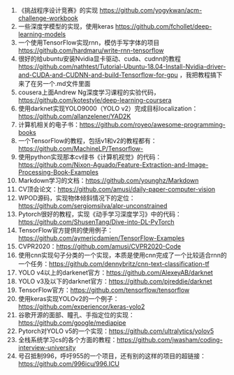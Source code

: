 1. 《挑战程序设计竞赛》的实现 https://github.com/yogykwan/acm-challenge-workbook
2. 一些深度学模型的实现，使用keras https://github.com/fchollet/deep-learning-models
3. 一个使用TensorFlow实现rnn，模仿手写字体的项目 https://github.com/hardmaru/write-rnn-tensorflow
4. 很好的给ubuntu安装Nvidia显卡驱动、cuda、cudnn的教程 https://github.com/nathtest/Tutorial-Ubuntu-18.04-Install-Nvidia-driver-and-CUDA-and-CUDNN-and-build-Tensorflow-for-gpu ，我把教程搞下来了在另一个.md文件里面
5. cousera上面Andrew Ng深度学习课程的实验代码，https://github.com/kotestyle/deep-learning-coursera
6. 使用darknet实现YOLO9000（YOLO v2）完成目标localization： https://github.com/allanzelener/YAD2K
7. 计算机相关的电子书：https://github.com/royeo/awesome-programming-books
8. 一个TensorFlow的教程，包括v1和v2的教程都有：https://github.com/MachineLP/Tensorflow-
9. 使用python实现那本cv绿书《计算机视觉》的代码： https://github.com/Nixon-Aguado/Feature-Extraction-and-Image-Processing-Book-Examples
10. Markdown学习的文档：https://github.com/younghz/Markdown
11. CV顶会论文：https://github.com/amusi/daily-paper-computer-vision
12. WPOD源码，实现物体倾斜情况下的定位：https://github.com/sergiomsilva/alpr-unconstrained
13. Pytorch很好的教程，实现《动手学习深度学习》中的代码：https://github.com/ShusenTang/Dive-into-DL-PyTorch
14. TensorFlow官方提供的使用例子：https://github.com/aymericdamien/TensorFlow-Examples
15. CVPR2020：https://github.com/amusi/CVPR2020-Code
16. 使用cnn实现句子分类的一个实现，本质是使用cnn完成了一个比较适合rnn的一个任务：https://github.com/dennybritz/cnn-text-classification-tf
17. YOLO v4以上的darkenet官方：https://github.com/AlexeyAB/darknet
18. YOLO v3及以下的darknet官方：https://github.com/pjreddie/darknet
19. TensorFlow官方：https://github.com/tensorflow/tensorflow
20. 使用keras实现YOLOv2的一个例子：https://github.com/experiencor/keras-yolo2
21. 谷歌开源的面部、瞳孔、手指定位的实现：https://github.com/google/mediapipe
22. Pytorch对YOLO v5的一个实现：https://github.com/ultralytics/yolov5
23. 全栈系统学习cs的各个方面的教程：https://github.com/jwasham/coding-interview-university
24. 号召抵制996，呼吁955的一个项目，还有别的这样的项目的超链接：https://github.com/996icu/996.ICU